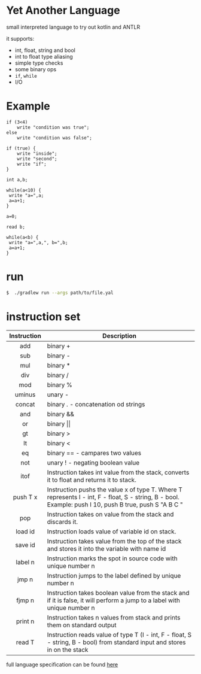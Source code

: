 # Yet Another Language

small interpreted language to try out kotlin and ANTLR

it supports:
- int, float, string and bool
- int to float type aliasing
- simple type checks
- some binary ops
- `if`, `while`
-  I/O

# Example

```
if (3<4) 
    write "condition was true";
else 
    write "condition was false";

if (true) {
	write "inside";
	write "second";
	write "if";
}

int a,b;

while(a<10) {
 write "a=",a;
 a=a+1;
}

a=0;

read b;

while(a<b) {
 write "a=",a,", b=",b;
 a=a+1;
}
```

# run
```bash
$  ./gradlew run --args path/to/file.yal
```

# instruction set

| Instruction | Description                                                                                                                                           |
|:-----------:|-------------------------------------------------------------------------------------------------------------------------------------------------------|
| add         | binary +                                                                                                                                              |
| sub         | binary -                                                                                                                                              |
| mul         | binary *                                                                                                                                              |
| div         | binary /                                                                                                                                              |
| mod         | binary %                                                                                                                                              |
| uminus      | unary -                                                                                                                                               |
| concat      | binary . - concatenation od strings                                                                                                                   |
| and         | binary &&                                                                                                                                             |
| or          | binary \|\|                                                                                                                                           |
| gt          | binary >                                                                                                                                              |
| lt          | binary <                                                                                                                                              |
| eq          | binary == - campares two values                                                                                                                       |
| not         | unary ! - negating boolean value                                                                                                                      |
| itof        | Instruction takes int value from the stack, converts it to float and returns it to stack.                                                             |
| push T x    | Instruction pushs the value x of type T. Where T represents I - int, F - float, S - string, B - bool. Example: push I 10, push B true, push S "A B C " |
| pop         | Instruction takes on value from the stack and discards it.                                                                                            |
| load id     | Instruction loads value of variable id on stack.                                                                                                      |
| save id     | Instruction takes value from the top of the stack and stores it into the variable with name id                                                        |
| label n     | Instruction marks the spot in source code with unique number n                                                                                        |
| jmp n       | Instruction jumps to the label defined by unique number n                                                                                             |
| fjmp n      | Instruction takes boolean value from the stack and if it is false, it will perform a jump to a label with unique number n                             |
| print n     | Instruction takes n values from stack and prints them on standard output                                                                              |
| read T      | Instruction reads value of type T (I - int, F - float, S - string, B - bool) from standard input and stores in on the stack                           |

full language specification can be found [here](http://behalek.cs.vsb.cz/wiki/index.php/PLC_Project)
